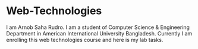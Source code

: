 # Web-Technologies
I am Arnob Saha Rudro. I am a student of Computer Science & Engineering Department in American International University Bangladesh. Currently I am enrolling this web technologies course and here is my lab tasks.
